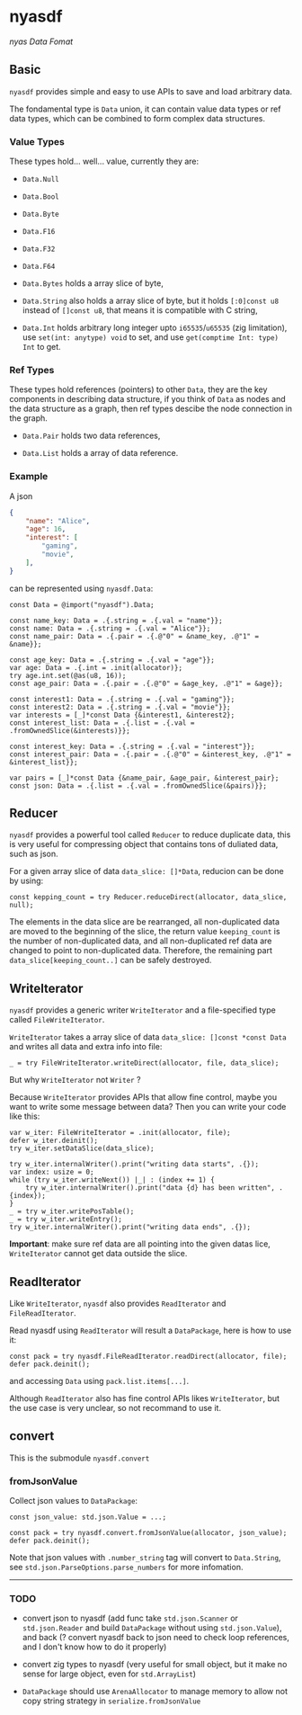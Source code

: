 # nyasdf

*nyas Data Fomat*

## Basic

`nyasdf` provides simple and easy to use APIs to save and load arbitrary data.

The fondamental type is `Data` union, it can contain value data types or ref data types, which can be combined to form complex data structures.

### Value Types

These types hold... well... value, currently they are:

- `Data.Null`

- `Data.Bool`

- `Data.Byte`

- `Data.F16`

- `Data.F32`

- `Data.F64`

- `Data.Bytes` holds a array slice of byte,

- `Data.String` also holds a array slice of byte, but it holds `[:0]const u8` instead of `[]const u8`, that means it is compatible with C string,

- `Data.Int` holds arbitrary long integer upto `i65535`/`u65535` (zig limitation), use `set(int: anytype) void` to set, and use `get(comptime Int: type) Int` to get.

### Ref Types

These types hold references (pointers) to other `Data`, they are the key components in describing data structure, if you think of `Data` as nodes and the data structure as a graph, then ref types descibe the node connection in the graph.

- `Data.Pair` holds two data references,

- `Data.List` holds a array of data reference.

### Example

A json

```json
{
    "name": "Alice",
    "age": 16,
    "interest": [
        "gaming",
        "movie",
    ],
}
```

can be represented using `nyasdf.Data`:

```zig
const Data = @import("nyasdf").Data;

const name_key: Data = .{.string = .{.val = "name"}};
const name: Data = .{.string = .{.val = "Alice"}};
const name_pair: Data = .{.pair = .{.@"0" = &name_key, .@"1" = &name}};

const age_key: Data = .{.string = .{.val = "age"}};
var age: Data = .{.int = .init(allocator)};
try age.int.set(@as(u8, 16));
const age_pair: Data = .{.pair = .{.@"0" = &age_key, .@"1" = &age}};

const interest1: Data = .{.string = .{.val = "gaming"}};
const interest2: Data = .{.string = .{.val = "movie"}};
var interests = [_]*const Data {&interest1, &interest2};
const interest_list: Data = .{.list = .{.val = .fromOwnedSlice(&interests)}};

const interest_key: Data = .{.string = .{.val = "interest"}};
const interest_pair: Data = .{.pair = .{.@"0" = &interest_key, .@"1" = &interest_list}};

var pairs = [_]*const Data {&name_pair, &age_pair, &interest_pair};
const json: Data = .{.list = .{.val = .fromOwnedSlice(&pairs)}};
```

## Reducer

`nyasdf` provides a powerful tool called `Reducer` to reduce duplicate data, this is very useful for compressing object that contains tons of duliated data, such as json.

For a given array slice of data `data_slice: []*Data`, reducion can be done by using:

```zig
const kepping_count = try Reducer.reduceDirect(allocator, data_slice, null);
```

The elements in the data slice are be rearranged, all non-duplicated data are moved to the beginning of the slice, the return value `keeping_count` is the number of non-duplicated data, and all non-duplicated ref data are changed to point to non-duplicated data. Therefore, the remaining part `data_slice[keeping_count..]` can be safely destroyed.

## WriteIterator

`nyasdf` provides a generic writer `WriteIterator` and a file-specified type called `FileWriteIterator`.

`WriteIterator` takes a array slice of data `data_slice: []const *const Data` and writes all data and extra info into file:

```zig
_ = try FileWriteIterator.writeDirect(allocator, file, data_slice);
```

But why `WriteIterator` not `Writer` ?

Because `WriteIterator` provides APIs that allow fine control, maybe you want to write some message between data? Then you can write your code like this:

```zig
var w_iter: FileWriteIterator = .init(allocator, file);
defer w_iter.deinit();
try w_iter.setDataSlice(data_slice);

try w_iter.internalWriter().print("writing data starts", .{});
var index: usize = 0;
while (try w_iter.writeNext()) |_| : (index += 1) {
    try w_iter.internalWriter().print("data {d} has been written", .{index});
}
_ = try w_iter.writePosTable();
_ = try w_iter.writeEntry();
try w_iter.internalWriter().print("writing data ends", .{});
```

**Important**: make sure ref data are all pointing into the given datas lice, `WriteIterator` cannot get data outside the slice.

## ReadIterator

Like `WriteIterator`, `nyasdf` also provides `ReadIterator` and `FileReadIterator`.

Read nyasdf using `ReadIterator` will result a `DataPackage`, here is how to use it:

```zig
const pack = try nyasdf.FileReadIterator.readDirect(allocator, file);
defer pack.deinit();
```

and accessing `Data` using `pack.list.items[...]`.

Although `ReadIterator` also has fine control APIs likes `WriteIterator`, but the use case is very unclear, so not recommand to use it.

## convert

This is the submodule `nyasdf.convert`

### fromJsonValue

Collect json values to `DataPackage`:

```zig
const json_value: std.json.Value = ...;

const pack = try nyasdf.convert.fromJsonValue(allocator, json_value);
defer pack.deinit();
```

Note that json values with `.number_string` tag will convert to `Data.String`, see `std.json.ParseOptions.parse_numbers` for more infomation.

----

### TODO

- convert json to nyasdf (add func take `std.json.Scanner` or `std.json.Reader` and build `DataPackage` without using `std.json.Value`), and back (? convert nyasdf back to json need to check loop references, and I don't know how to do it properly)

- convert zig types to nyasdf (very useful for small object, but it make no sense for large object, even for `std.ArrayList`)

- `DataPackage` should use `ArenaAllocator` to manage memory to allow not copy string strategy in `serialize.fromJsonValue`
